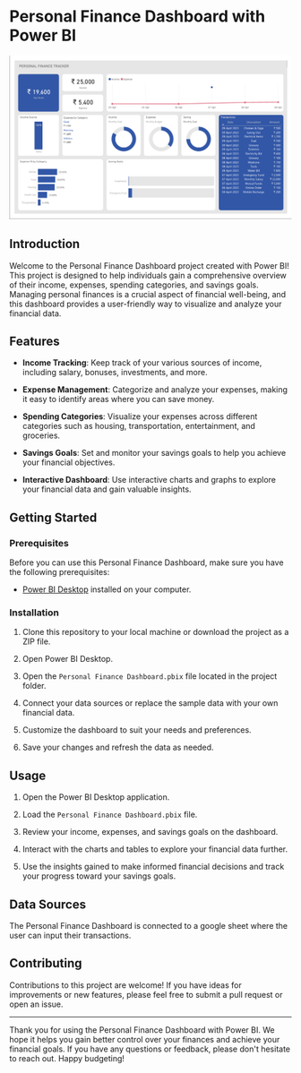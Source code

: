 # Personal Finance Dashboard with Power BI

![Personal Finance Dashboard](https://github.com/RichardParado/personal_website/blob/main/assets/images/Personal%20Finance%20Dashboard%20-%20Thumbnail.png)

## Introduction

Welcome to the Personal Finance Dashboard project created with Power BI! This project is designed to help individuals gain a comprehensive overview of their income, expenses, spending categories, and savings goals. Managing personal finances is a crucial aspect of financial well-being, and this dashboard provides a user-friendly way to visualize and analyze your financial data.

## Features

- **Income Tracking**: Keep track of your various sources of income, including salary, bonuses, investments, and more.

- **Expense Management**: Categorize and analyze your expenses, making it easy to identify areas where you can save money.

- **Spending Categories**: Visualize your expenses across different categories such as housing, transportation, entertainment, and groceries.

- **Savings Goals**: Set and monitor your savings goals to help you achieve your financial objectives.

- **Interactive Dashboard**: Use interactive charts and graphs to explore your financial data and gain valuable insights.

## Getting Started

### Prerequisites

Before you can use this Personal Finance Dashboard, make sure you have the following prerequisites:

- [Power BI Desktop](https://powerbi.microsoft.com/en-us/desktop/) installed on your computer.

### Installation

1. Clone this repository to your local machine or download the project as a ZIP file.

2. Open Power BI Desktop.

3. Open the `Personal Finance Dashboard.pbix` file located in the project folder.

4. Connect your data sources or replace the sample data with your own financial data.

5. Customize the dashboard to suit your needs and preferences.

6. Save your changes and refresh the data as needed.

## Usage

1. Open the Power BI Desktop application.

2. Load the `Personal Finance Dashboard.pbix` file.

3. Review your income, expenses, and savings goals on the dashboard.

4. Interact with the charts and tables to explore your financial data further.

5. Use the insights gained to make informed financial decisions and track your progress toward your savings goals.

## Data Sources

The Personal Finance Dashboard is connected to a google sheet where the user can input their transactions.


## Contributing

Contributions to this project are welcome! If you have ideas for improvements or new features, please feel free to submit a pull request or open an issue.

---

Thank you for using the Personal Finance Dashboard with Power BI. We hope it helps you gain better control over your finances and achieve your financial goals. If you have any questions or feedback, please don't hesitate to reach out. Happy budgeting!
